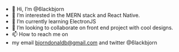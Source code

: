 - 👋 Hi, I’m @6lackbjorn
- 👀 I’m interested in the MERN stack and React Native. 
- 🌱 I’m currently learning ElectronJS
- 💞️ I’m looking to collaborate on front end project with cool designs.
- 📫 How to reach me on
- my email bjorndonaldb@gmail.com and twitter @6lackbjorn

<!---
6lackbjorn/6lackbjorn is a ✨ special ✨ repository because its `README.md` (this file) appears on your GitHub profile.
You can click the Preview link to take a look at your changes.
--->
